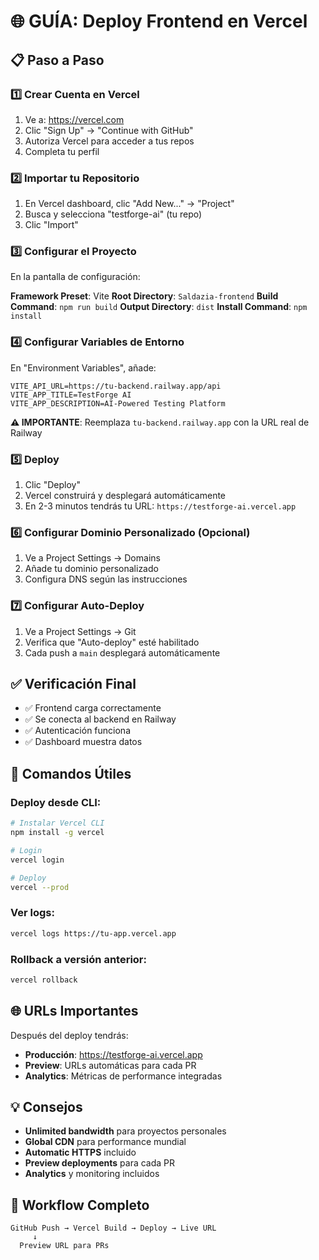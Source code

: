 # 🌐 GUÍA: Deploy Frontend en Vercel

## 📋 Paso a Paso

### 1️⃣ Crear Cuenta en Vercel
1. Ve a: https://vercel.com
2. Clic "Sign Up" → "Continue with GitHub"
3. Autoriza Vercel para acceder a tus repos
4. Completa tu perfil

### 2️⃣ Importar tu Repositorio
1. En Vercel dashboard, clic "Add New..." → "Project"
2. Busca y selecciona "testforge-ai" (tu repo)
3. Clic "Import"

### 3️⃣ Configurar el Proyecto
En la pantalla de configuración:

**Framework Preset**: Vite
**Root Directory**: `Saldazia-frontend`
**Build Command**: `npm run build`
**Output Directory**: `dist`
**Install Command**: `npm install`

### 4️⃣ Configurar Variables de Entorno
En "Environment Variables", añade:

```env
VITE_API_URL=https://tu-backend.railway.app/api
VITE_APP_TITLE=TestForge AI
VITE_APP_DESCRIPTION=AI-Powered Testing Platform
```

**⚠️ IMPORTANTE**: Reemplaza `tu-backend.railway.app` con la URL real de Railway

### 5️⃣ Deploy
1. Clic "Deploy"
2. Vercel construirá y desplegará automáticamente
3. En 2-3 minutos tendrás tu URL: `https://testforge-ai.vercel.app`

### 6️⃣ Configurar Dominio Personalizado (Opcional)
1. Ve a Project Settings → Domains
2. Añade tu dominio personalizado
3. Configura DNS según las instrucciones

### 7️⃣ Configurar Auto-Deploy
1. Ve a Project Settings → Git
2. Verifica que "Auto-deploy" esté habilitado
3. Cada push a `main` desplegará automáticamente

## ✅ Verificación Final
- ✅ Frontend carga correctamente
- ✅ Se conecta al backend en Railway
- ✅ Autenticación funciona
- ✅ Dashboard muestra datos

## 🔧 Comandos Útiles

### Deploy desde CLI:
```bash
# Instalar Vercel CLI
npm install -g vercel

# Login
vercel login

# Deploy
vercel --prod
```

### Ver logs:
```bash
vercel logs https://tu-app.vercel.app
```

### Rollback a versión anterior:
```bash
vercel rollback
```

## 🌐 URLs Importantes

Después del deploy tendrás:
- **Producción**: https://testforge-ai.vercel.app
- **Preview**: URLs automáticas para cada PR
- **Analytics**: Métricas de performance integradas

## 💡 Consejos
- **Unlimited bandwidth** para proyectos personales
- **Global CDN** para performance mundial
- **Automatic HTTPS** incluido
- **Preview deployments** para cada PR
- **Analytics** y monitoring incluidos

## 🔄 Workflow Completo
```
GitHub Push → Vercel Build → Deploy → Live URL
     ↓
  Preview URL para PRs
```
